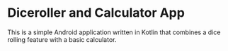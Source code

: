 # Diceroller and Calculator App

This is a simple Android application written in Kotlin that combines a dice rolling feature with a basic calculator.
